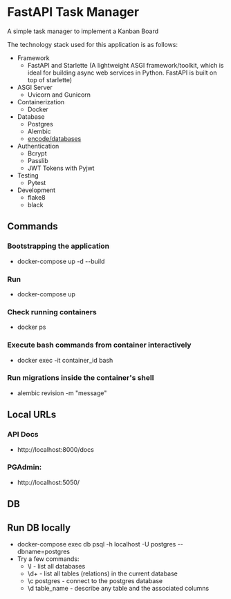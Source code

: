 # FastAPI Task Manager


A simple task manager to implement a Kanban Board


The technology stack used for this application is as follows:

- Framework
    - FastAPI and Starlette (A lightweight ASGI framework/toolkit, which is ideal for building async web services in Python. FastAPI is built on top of starlette)
- ASGI Server
    - Uvicorn and Gunicorn
- Containerization
    - Docker
- Database
    - Postgres
    - Alembic
    - [encode/databases](https://www.encode.io/databases/)
- Authentication
    - Bcrypt
    - Passlib
    - JWT Tokens with Pyjwt
- Testing
    - Pytest
- Development
    - flake8
    - black

## Commands

### Bootstrapping the application
- docker-compose up -d --build

### Run
- docker-compose up

### Check running containers
- docker ps

### Execute bash commands from container interactively
- docker exec -it container_id bash

### Run migrations inside the container's shell
- alembic revision -m "message"

## Local URLs

### API Docs
- http://localhost:8000/docs

### PGAdmin:
- http://localhost:5050/

## DB

## Run DB locally
- docker-compose exec db psql -h localhost -U postgres --dbname=postgres
- Try a few commands:
  - \l - list all databases
  - \d+ - list all tables (relations) in the current database
  - \c postgres - connect to the postgres database
  - \d table_name - describe any table and the associated columns